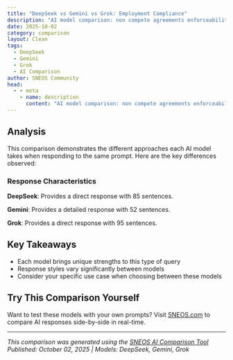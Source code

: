 ```yaml
---
title: "DeepSeek vs Gemini vs Grok: Employment Compliance"
description: "AI model comparison: non compete agreements enforceability..."
date: 2025-10-02
category: comparison
layout: Clean
tags:
  - DeepSeek
  - Gemini
  - Grok
  - AI Comparison
author: SNEOS Community
head:
  - - meta
    - name: description
      content: "AI model comparison: non compete agreements enforceability..."
---
```


<ChatComparison
  title="DeepSeek vs Gemini vs Grok: Employment Compliance"
  prompt="non compete agreements enforceability"
  :responses='{
    "DeepSeek": "Of course. This is a complex area of law that varies significantly by jurisdiction. Here is a comprehensive overview of the enforceability of non-compete agreements.\n\n### Executive Summary\n\nNon-compete agreements are **not automatically enforceable**. Their enforceability is highly dependent on:\n1.  **Jurisdiction:** Laws differ drastically by country, state, and even city.\n2.  **Reasonableness:** Courts scrutinize the agreement\u0027s duration, geographic scope, and the activities it restricts.\n3.  **Legitimate Business Interest:** The employer must have a valid reason for the restriction (e.g., protecting trade secrets, confidential information, or a specialized customer base).\n\n---\n\n### 1. The General Legal Standard: The \u0022Reasonableness\u0022 Test\n\nIn jurisdictions where non-competes are permitted (like most of the United States), courts use a \u0022rule of reason\u0022 analysis. To be enforceable, the agreement must be:\n\n*   **Necessary to protect a legitimate business interest:** The employer must prove the restriction is not just to avoid competition, but to protect something specific and valuable.\n    *   **Legitimate Interests Include:**\n        *   **Trade Secrets** (e.g., secret formulas, manufacturing processes).\n        *   **Confidential Information** (e.g., customer lists, pricing data, business strategies).\n        *   **Substantial Relationships with Specific Customers** (especially relevant for sales roles).\n        *   **Specialized Training** (if it is extraordinary and not just general job skills).\n*   **Reasonable in Duration:** The time period must not be longer than necessary to protect the business interest. This could range from **6 months to 2 years**, with shorter durations being more likely to be enforced.\n*   **Reasonable in Geographic Scope:** The restricted area should be limited to where the employee actually worked and where the employer has a legitimate business presence. A worldwide ban for a local business will not be enforced.\n*   **Reasonable in the Scope of Prohibited Activities:** The restriction should be limited to the specific type of work the employee performed, not all work in the industry.\n*   **Not unduly harsh on the employee:** The court will consider whether the agreement prevents the employee from earning a living in their chosen profession.\n*   **Not contrary to the public interest:** The agreement should not harm the public, for example, by restricting access to a critical service like healthcare in an underserved area.\n\n---\n\n### 2. Key Variations by Jurisdiction\n\n#### United States: A Rapidly Changing Landscape\n\nThe U.S. is a patchwork of state laws, and the federal government is also stepping in.\n\n*   **California, North Dakota, Oklahoma:** Non-competes are **largely void and unenforceable** for employees, with very narrow exceptions (e.g., in the sale of a business). California\u0027s policy is particularly strong and is a major reason for its tech industry\u0027s success.\n*   **New York:** As of the time of this writing, a bill to broadly ban non-competes has been passed by the state legislature but has not yet been signed by the governor. The current law allows them if they meet the reasonableness standard.\n*   **Washington, Oregon, Illinois, Rhode Island, etc.:** These states have passed laws that **prohibit non-competes for employees below a certain income threshold** (e.g., under $100,000-$150,000 per year). This is a growing trend.\n*   **Massachusetts:** Has a \u0022garden leave\u0022 clause requirement, meaning the employer must pay at least 50% of the employee\u0027s base salary during the restricted period for the agreement to be enforceable.\n*   **The Federal Trade Commission (FTC) Rule:** In April 2024, the FTC issued a **near-total ban on non-compete agreements** for all workers, including senior executives. However, this rule is currently facing multiple legal challenges and its implementation has been temporarily stayed. **Its future is uncertain.**\n\n#### United Kingdom\n\nNon-competes are permissible but strictly construed.\n*   They are enforceable only if they go no further than is reasonably necessary to protect a \u0022legitimate business interest.\u0022\n*   The maximum duration is typically **3 to 6 months**, with longer terms being heavily scrutinized.\n*   The UK government is currently consulting on a proposal to limit the length of non-competes to **3 months**.\n\n#### European Union\n\nEnforcement varies, but there is a general trend toward restrictiveness.\n*   **Germany:** Non-competes can be up to 2 years, but the employer must pay at least 50% of the employee\u0027s previous compensation during the restriction period.\n*   **France:** Strictly limited to 2 years and must be essential for protecting company interests and limited in scope and geography. The employee must receive financial compensation.\n\n---\n\n### 3. Situations Where Non-Competes Are More Likely to Be Enforced\n\n*   **Sale of a Business:** When an owner sells a business and agrees not to open a competing business next door, these agreements are much more freely enforced.\n*   **High-Level Executives \u0026 Key Employees:** Individuals with access to the most sensitive trade secrets and strategic plans.\n*   **Employees with Specialized, Proprietary Knowledge:** Such as R\u0026D scientists or key software architects.\n\n### 4. Situations Where Non-Competes Are Often Struck Down\n\n*   **For Low-Wage Employees:** Many states now explicitly ban them for hourly or low-salaried workers.\n*   **Overly Broad Terms:** A 5-year, 500-mile restriction for a junior accountant will fail.\n*   **Lack of Consideration:** If the employee did not receive anything of value (a job, a promotion, a bonus) in exchange for signing the agreement, it may be void.\n*   **Involuntary Termination or Layoffs:** Some states (like Colorado) render non-competes unenforceable if an employee is laid off.\n\n---\n\n### Practical Advice\n\n**If you are an Employee asked to sign a non-compete:**\n1.  **Negotiate!** Try to narrow the duration, geographic scope, and the definition of a \u0022competitor.\u0022\n2.  **Understand what you\u0027re signing.** Don\u0027t assume it\u0027s unenforceable.\n3.  **Consult an attorney** in your state before signing, or if you are considering a new job that might violate the agreement.\n\n**If you are an Employer wanting to use non-competes:**\n1.  **Draft them narrowly and specifically** to protect only your most critical interests.\n2.  **Use the least restrictive means possible.** Consider using a narrower **Non-Solicitation Agreement** (prohibiting poaching customers or employees) or a **Confidentiality Agreement** instead.\n3.  **Stay current with your state\u0027s laws,** as they are changing rapidly.\n4.  **Consult with an employment attorney** to ensure your agreements are drafted to have the best chance of being enforced.\n\n**Disclaimer:** This information is for educational purposes only and does not constitute legal advice. You should consult with a qualified attorney in your jurisdiction for advice on your specific situation.",
    "Gemini": "Non-compete agreements, also known as covenants not to compete, are contracts that restrict an employee\u0027s ability to work for a competitor or start a competing business, usually after leaving their current employment. Their enforceability varies significantly depending on the jurisdiction (state or country) and the specific terms of the agreement.\n\nHere\u0027s a breakdown of key factors influencing enforceability:\n\n**Factors Courts Consider When Evaluating Non-Compete Agreements:**\n\n*   **Reasonableness:** This is the most crucial factor. Courts generally require non-competes to be reasonable in terms of:\n    *   **Scope of Activity:**  The restriction must be narrowly tailored to protect the employer\u0027s legitimate business interests, such as trade secrets, confidential information, and customer relationships. It shouldn\u0027t be overly broad, preventing the employee from working in unrelated fields.\n    *   **Geographic Scope:** The geographic area where the employee is restricted from competing must be reasonable and related to the employer\u0027s business.  A national or global restriction might be deemed unreasonable if the employer\u0027s business is only local or regional.\n    *   **Duration:**  The length of time the restriction is in effect must be reasonable. Courts often look at the industry and the type of information the employee possesses. Shorter durations are more likely to be enforced than longer ones.  Common durations are 6 months to 2 years, but longer durations are sometimes upheld if justified by the circumstances.\n\n*   **Legitimate Business Interest:** The employer must demonstrate a legitimate business interest to protect.  Examples include:\n    *   **Trade Secrets:**  Protecting truly confidential formulas, processes, designs, or data that give the employer a competitive advantage.\n    *   **Confidential Information:** Protecting non-public information about customers, pricing, marketing strategies, or business plans.\n    *   **Customer Relationships:**  Preventing an employee from soliciting or taking away valuable customer relationships developed during their employment.\n    *   **Goodwill:** Protecting the employer\u0027s reputation and goodwill.\n    *   **Specialized Training:** In some cases, an employer may be able to justify a non-compete if they invested heavily in specialized training for the employee.\n\n*   **Undue Hardship on the Employee:** Courts will consider whether the non-compete imposes an undue hardship on the employee, preventing them from earning a living. If the restriction is so broad that it effectively prevents the employee from working in their field, it is less likely to be enforced.\n\n*   **Public Interest:**  A non-compete that harms the public interest may not be enforced. For example, if the restriction would significantly reduce competition in an essential service, a court might find it unenforceable.\n\n*   **Consideration:** Like all contracts, a non-compete agreement must be supported by consideration (something of value given in exchange for the promise).  This usually takes the form of the employee\u0027s employment itself, or a promotion, raise, or other benefit offered in exchange for signing the agreement. In some states, continued employment alone may not be sufficient consideration for an agreement signed *after* the employee has already started working.\n\n*   **State Laws:** State laws regarding non-compete agreements vary dramatically.  Some states are very strict and make it difficult to enforce non-competes, while others are more lenient.\n    *   **California:** Non-compete agreements are generally *unenforceable* in California, except in very limited circumstances (e.g., sale of a business, dissolution of a partnership). This is a key reason why the tech industry thrives there.\n    *   **Oklahoma:**  Similar to California, Oklahoma generally prohibits non-compete agreements, with limited exceptions.\n    *   **North Dakota:**  Also has a strong stance against non-competes.\n    *   **States with varying degrees of enforceability:**  Most other states fall somewhere in between, balancing the employer\u0027s need to protect its business interests with the employee\u0027s right to earn a living. Some states have specific statutes governing non-competes, while others rely on common law principles.\n    *   **States with \u0022blue pencil\u0022 authority:** Some states allow courts to modify (or \u0022blue pencil\u0022) an unreasonable non-compete to make it enforceable. Other states will strike down the entire agreement if any part of it is deemed unreasonable.\n    *   **States requiring Garden Leave:** Some states require employers to pay the employee during the non-compete period, often referred to as \u0022garden leave.\u0022\n\n*   **How the Employment Ended:** The manner in which the employment relationship ended can also affect enforceability.  For example, if the employee was terminated without cause, a court may be less likely to enforce the non-compete.\n\n**Practical Considerations:**\n\n*   **Review the Agreement Carefully:** If you are asked to sign a non-compete agreement, read it carefully and understand its terms.\n*   **Seek Legal Advice:** Consult with an attorney who specializes in employment law to get advice on the enforceability of the agreement in your specific situation and jurisdiction.\n*   **Negotiate:** You may be able to negotiate the terms of the agreement to make it more reasonable.\n*   **Keep Records:** Keep copies of all relevant documents, including the non-compete agreement, your employment contract, and any performance reviews.\n*   **Be Aware of Trade Secrets:**  Even without a non-compete agreement, you have a legal duty not to misappropriate your former employer\u0027s trade secrets.\n\n**Federal Trade Commission (FTC) Rule:**\n\nIn April 2024, the FTC issued a final rule that would generally ban non-compete agreements nationwide, with limited exceptions. However, this rule is facing legal challenges and its future is uncertain.  If the rule goes into effect as planned, it would have a significant impact on the enforceability of non-compete agreements in the United States.\n\n**In summary, determining the enforceability of a non-compete agreement is a complex, fact-specific inquiry that depends heavily on the applicable state law.  You should always consult with an experienced attorney to get specific advice about your situation.**\n\n**Disclaimer:** I am an AI chatbot and cannot provide legal advice. This information is for general educational purposes only. You should consult with a qualified attorney for advice on your specific situation.\n",
    "Grok": "Non-compete agreements, also known as restrictive covenants, are contracts in which an employee agrees not to engage in competitive activities with their employer during or after their employment for a specified period of time and within a specific geographic area. The enforceability of non-compete agreements varies widely depending on jurisdiction, as laws and public policy considerations differ across countries and, in the United States, across states. Below is an overview of the key factors and principles that influence their enforceability:\n\n---\n\n### **General Principles of Enforceability**\nFor a non-compete agreement to be enforceable, it typically must meet the following criteria (though specifics vary by jurisdiction):\n\n1. **Legitimate Business Interest**: The employer must have a valid reason for imposing the non-compete, such as protecting:\n   - Trade secrets or confidential information.\n   - Client relationships or goodwill.\n   - Specialized training or investment in the employee.\n   Courts often scrutinize whether the restriction genuinely protects a legitimate interest or simply aims to suppress competition or limit the employee\u2019s career mobility.\n\n2. **Reasonableness in Scope**:\n   - **Time**: The duration of the non-compete must be reasonable. What is considered reasonable depends on the industry and jurisdiction, but durations of 6 months to 2 years are common. Longer periods are often deemed unenforceable unless justified by exceptional circumstances.\n   - **Geographic Area**: The geographic restriction must be limited to the area where the employer operates and where the employee\u2019s work has an impact. A global restriction, for example, is often seen as overly broad unless the company operates globally and the employee\u2019s role justifies such a scope.\n   - **Activity**: The restriction must be narrowly tailored to prevent only the specific activities that could harm the employer, such as working for a direct competitor in a similar role.\n\n3. **Consideration**: The employee must receive something of value in exchange for agreeing to the non-compete. In many jurisdictions:\n   - If the agreement is signed at the start of employment, the job itself may be considered sufficient consideration.\n   - If signed during employment, additional consideration (e.g., a raise, bonus, or promotion) is often required.\n\n4. **Public Interest**: Courts consider whether enforcing the non-compete would harm the public interest, such as by limiting access to essential services (e.g., in healthcare, where non-competes for doctors may be restricted) or stifling innovation.\n\n5. **No Undue Hardship on the Employee**: The agreement should not prevent the employee from earning a living or pursuing their career. Courts often balance the employer\u2019s interest against the employee\u2019s right to work.\n\n---\n\n### **Enforceability by Jurisdiction (United States Focus)**\nIn the U.S., non-compete enforceability varies significantly by state, as there is no federal standard. Here are some examples and categories:\n\n1. **States Where Non-Competes Are Generally Enforceable**:\n   - **Florida, Texas, and North Carolina**: These states tend to enforce non-competes if they meet the reasonableness criteria and protect legitimate business interests. Florida, for example, has a statute (Fla. Stat. \u00A7 542.335) that explicitly allows non-competes under certain conditions and provides guidelines for reasonableness.\n   - Courts in these states often \u201Cblue pencil\u201D (modify) overly broad agreements to make them enforceable rather than voiding them entirely.\n\n2. **States with Strict Limitations**:\n   - **Massachusetts**: Enacted the Massachusetts Noncompetition Agreement Act in 2018, which limits non-competes to certain employees (e.g., excludes hourly workers), caps duration at 1 year (with exceptions), requires \u201Cgarden leave\u201D pay (continued payment during the restricted period) or other consideration, and imposes other restrictions.\n   - **Illinois**: Under the Illinois Freedom to Work Act (amended in 2022), non-competes are banned for low-wage workers (earning less than $75,000/year for non-competes or $45,000/year for non-solicitation agreements). They must also provide adequate consideration and meet reasonableness standards.\n\n3. **States Where Non-Competes Are Largely Unenforceable**:\n   - **California**: Non-competes are generally void under California Business and Professions Code \u00A7 16600, which prohibits contracts that restrain trade. Exceptions exist for very narrow circumstances, such as the sale of a business. California courts prioritize employee mobility and competition over employer interests.\n   - **North Dakota and Oklahoma**: These states also have near-total bans on employee non-compete agreements, with limited exceptions.\n\n4. **Federal Developments**:\n   - In January 2023, the Federal Trade Commission (FTC) proposed a rule to ban non-compete agreements nationwide, arguing they suppress wages, hinder innovation, and limit worker mobility. If finalized, this rule would render most non-competes unenforceable, with exceptions for senior executives or business sales. However, the rule faces legal challenges and has not yet been implemented as of late 2023.\n   - Some federal legislation, like the Workforce Mobility Act, has been proposed to limit or ban non-competes, though none has passed.\n\n---\n\n### **International Perspective**\nEnforceability of non-competes also varies globally:\n- **European Union**: Many EU countries (e.g., Germany, France) permit non-competes but impose strict requirements, such as mandatory compensation during the restricted period (often 50-100% of the employee\u2019s salary) and short durations (1-2 years). Some countries, like Sweden, are more skeptical of non-competes.\n- **United Kingdom**: Non-competes are enforceable if they protect a legitimate interest and are reasonable in scope. Courts often strike down overly broad clauses, and there is a growing push for reform, with proposals to limit durations to 3 months.\n- **Canada**: Non-competes are subject to strict scrutiny and must be reasonable. Some provinces, like Ontario (under the Working for Workers Act, 2021), ban non-competes for most employees except executives or in business sales.\n- **India**: Under Section 27 of the Indian Contract Act, 1872, non-competes are generally void as they restrain trade, except in cases like the sale of a business. Courts prioritize employee freedom over employer interests.\n\n---\n\n### **Practical Considerations for Employers and Employees**\n1. **For Employers**:\n   - Draft non-competes narrowly to focus on specific roles, industries, or competitors.\n   - Ensure compliance with local laws regarding duration, geography, and consideration.\n   - Consider alternatives like non-solicitation (preventing poaching of clients or employees) or non-disclosure agreements (protecting confidential information), which are often easier to enforce.\n   - Provide clear consideration, especially if the agreement is signed after employment begins.\n\n2. **For Employees**:\n   - Review non-compete terms before signing and negotiate if possible (e.g., shorter duration or narrower scope).\n   - Consult a local employment attorney if you believe the agreement is unreasonable or if you\u2019re considering a job move that might violate it.\n   - Be aware of jurisdiction-specific laws, as moving to a different state or country could affect enforceability.\n\n---\n\n### **Common Legal Challenges**\nWhen disputes arise, courts may:\n- **Void the Agreement**: If the non-compete is overly broad or does not protect a legitimate interest, it may be deemed unenforceable.\n- **Modify the Agreement**: Some jurisdictions allow courts to \u201Cblue pencil\u201D or revise the terms to make them reasonable (e.g., reducing a 5-year restriction to 1 year).\n- **Enforce as Is**: If the agreement meets all legal criteria, it will be upheld, and the employee may face injunctions or damages for violations.\n\n---\n\n### **Recent Trends and Public Policy**\n- **Increased Scrutiny**: Many governments and regulators are reevaluating non-competes due to concerns about wage suppression and reduced worker mobility. Studies suggest non-competes can lower wages by 3-4% in affected industries.\n- **Bans for Low-Wage Workers**: Several U.S. states (e.g., Washington, Oregon, Illinois) and countries have banned non-competes for low-wage or non-exempt workers.\n- **Sector-Specific Restrictions**: Healthcare and tech industries often face special scrutiny due to public interest (e.g., patient access to doctors) or innovation concerns.\n\n---\n\n### **Conclusion**\nThe enforceability of non-compete agreements depends heavily on jurisdiction, the specific terms of the agreement, and the circumstances of the employment relationship. Courts generally aim to balance the employer\u2019s need to protect its business with the employee\u2019s right to work and the public\u2019s interest in competition. If you\u2019re dealing with a non-compete, consulting a local attorney is critical, as small differences in wording or location can make a big difference in whether the agreement holds up in court. Additionally, staying updated on changing laws (like the FTC\u2019s proposed ban in the U.S.) is important, as the legal landscape continues to evolve."
  }'
  published-date="02:00"
/>

## Analysis

This comparison demonstrates the different approaches each AI model takes when responding to the same prompt. Here are the key differences observed:

### Response Characteristics

**DeepSeek**: Provides a direct response with 85 sentences. 

**Gemini**: Provides a detailed response with 52 sentences. 

**Grok**: Provides a direct response with 95 sentences. 

## Key Takeaways

- Each model brings unique strengths to this type of query
- Response styles vary significantly between models
- Consider your specific use case when choosing between these models

## Try This Comparison Yourself

Want to test these models with your own prompts? Visit [SNEOS.com](https://sneos.com) to compare AI responses side-by-side in real-time.

---

*This comparison was generated using the [SNEOS AI Comparison Tool](https://sneos.com)*
*Published: October 02, 2025 | Models: DeepSeek, Gemini, Grok*
